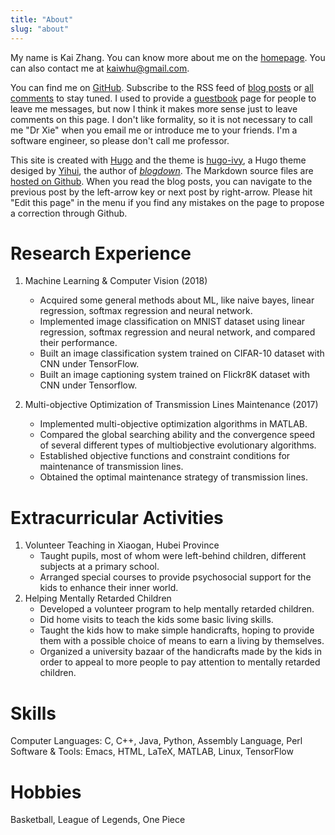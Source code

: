 ```yaml
---
title: "About"
slug: "about"
---
```


My name is Kai Zhang. You can know more about me on the [homepage](/). You can also contact me at [kaiwhu@gmail.com](mailto:kaiwhu@gmail.com).

You can find me on [GitHub](https://github.com/kayzhang/). Subscribe to the RSS feed of [blog posts](../index.xml) or [all comments](https://yihui.disqus.com/latest.rss) to stay tuned. I used to provide a [guestbook](../guestbook/) page for people to leave me messages, but now I think it makes more sense just to leave comments on this page. I don't like formality, so it is not necessary to call me "Dr Xie" when you email me or introduce me to your friends. I'm a software engineer, so please don't call me professor.


This site is created with [Hugo](https://gohugo.io) and the theme is [hugo-ivy](https://github.com/yihui/hugo-ivy), a Hugo theme desiged by [Yihui](https://github.com/yihui), the author of [*blogdown*](https://github.com/rstudio/blogdown). The Markdown source files are [hosted on Github](https://github.com/kayzhang/blog). When you read the blog posts, you can navigate to the previous post by the left-arrow key or next post by right-arrow. Please hit "Edit this page" in the menu if you find any mistakes on the page to propose a correction through Github.

# Research Experience

1. Machine Learning & Computer Vision (2018)
    - Acquired some general methods about ML, like naive bayes, linear regression, softmax regression and neural network.
    - Implemented image classification on MNIST dataset using linear regression, softmax regression and neural network, and compared their performance.
    - Built an image classification system trained on CIFAR-10 dataset with CNN under TensorFlow.
    - Built an image captioning system trained on Flickr8K dataset with CNN under Tensorflow.

1. Multi-objective Optimization of Transmission Lines Maintenance (2017)
    - Implemented multi-objective optimization algorithms in MATLAB.
    - Compared the global searching ability and the convergence speed of several different types of multiobjective evolutionary algorithms.
    - Established objective functions and constraint conditions for maintenance of transmission lines.
    - Obtained the optimal maintenance strategy of transmission lines.

# Extracurricular Activities
1. Volunteer Teaching in Xiaogan, Hubei Province
    - Taught pupils, most of whom were left-behind children, different subjects at a primary school.
    - Arranged special courses to provide psychosocial support for the kids to enhance their inner world.
2. Helping Mentally Retarded Children
    - Developed a volunteer program to help mentally retarded children.
    - Did home visits to teach the kids some basic living skills.
    - Taught the kids how to make simple handicrafts, hoping to provide them with a possible choice of
means to earn a living by themselves.
    - Organized a university bazaar of the handicrafts made by the kids in order to appeal to more people
to pay attention to mentally retarded children.

# Skills
Computer Languages: C, C++, Java, Python, Assembly Language, Perl  
Software & Tools: Emacs, HTML, LaTeX, MATLAB, Linux, TensorFlow

# Hobbies
Basketball, League of Legends, One Piece
